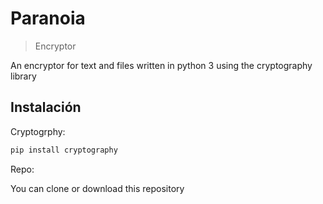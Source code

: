 # Paranoia
> Encryptor

An encryptor for text and files written in python 3 using the cryptography library

<!-- ![](../header.png) -->

## Instalación

Cryptogrphy:

```sh
pip install cryptography
```

Repo:

You can clone or download this repository
